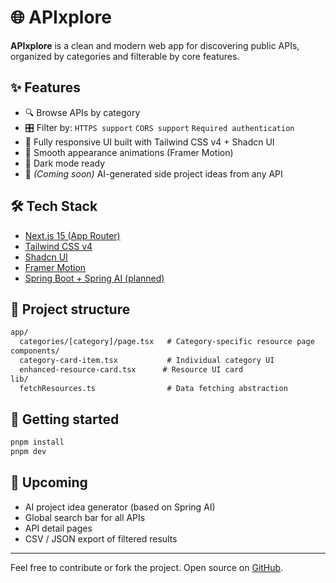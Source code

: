 # 🌐 APIxplore

**APIxplore** is a clean and modern web app for discovering public APIs, organized by categories and filterable by core features.

## ✨ Features

* 🔍 Browse APIs by category
* 🎛 Filter by:
`HTTPS support` `CORS support` `Required authentication`
* 🧼 Fully responsive UI built with Tailwind CSS v4 + Shadcn UI
* 💫 Smooth appearance animations (Framer Motion)
* 🌙 Dark mode ready
* 🧠 *(Coming soon)* AI-generated side project ideas from any API

## 🛠 Tech Stack

* [Next.js 15 (App Router)](https://nextjs.org/)
* [Tailwind CSS v4](https://tailwindcss.com/)
* [Shadcn UI](https://ui.shadcn.com/)
* [Framer Motion](https://www.framer.com/motion/)
* [Spring Boot + Spring AI (planned)](https://spring.io/projects/spring-ai)

## 📂 Project structure

```txt
app/
  categories/[category]/page.tsx   # Category-specific resource page
components/
  category-card-item.tsx           # Individual category UI
  enhanced-resource-card.tsx      # Resource UI card
lib/
  fetchResources.ts                # Data fetching abstraction
```

## 🚀 Getting started

```bash
pnpm install
pnpm dev
```


## 🧩 Upcoming

* AI project idea generator (based on Spring AI)
* Global search bar for all APIs
* API detail pages
* CSV / JSON export of filtered results

---


Feel free to contribute or fork the project. Open source on [GitHub](https://github.com/tmaurie/apixplore).
